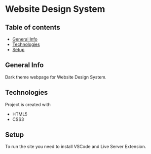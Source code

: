 # Website Design System

## Table of contents

- [General Info](#general-information)
- [Technologies](#technologies)
- [Setup](#setup)

## General Info

Dark theme webpage for Website Design System.

## Technologies

Project is created with

- HTML5
- CSS3

## Setup

To run the site you need to install VSCode and Live Server Extension.
